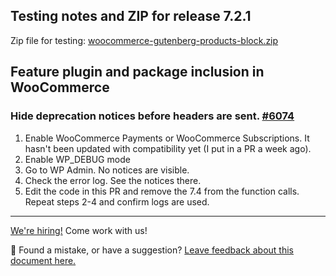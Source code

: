 ## Testing notes and ZIP for release 7.2.1

Zip file for testing: [woocommerce-gutenberg-products-block.zip](https://github.com/woocommerce/woocommerce-gutenberg-products-block/files/8333094/woocommerce-gutenberg-products-block.zip)

## Feature plugin and package inclusion in WooCommerce

### Hide deprecation notices before headers are sent. [#6074](https://github.com/woocommerce/woocommerce-gutenberg-products-block/pull/6074)

1. Enable WooCommerce Payments or WooCommerce Subscriptions. It hasn't been updated with compatibility yet (I put in a PR a week ago).
2. Enable WP_DEBUG mode
3. Go to WP Admin. No notices are visible.
4. Check the error log. See the notices there.
5. Edit the code in this PR and remove the 7.4 from the function calls. Repeat steps 2-4 and confirm logs are used.

<!-- FEEDBACK -->

---

[We're hiring!](https://woocommerce.com/careers/) Come work with us!

🐞 Found a mistake, or have a suggestion? [Leave feedback about this document here.](https://github.com/woocommerce/woocommerce-gutenberg-products-block/issues/new?assignees=&labels=type%3A+documentation&template=--doc-feedback.md&title=Feedback%20on%20./docs/testing/releases/721.md)

<!-- /FEEDBACK -->

